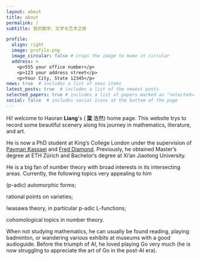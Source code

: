 ```yaml
---
layout: about
title: about
permalink: /
subtitle: 我的数学、文学与艺术之旅

profile:
  align: right
  image: profile.png
  image_circular: false # crops the image to make it circular
  address: >
    <p>555 your office number</p>
    <p>123 your address street</p>
    <p>Your City, State 12345</p>
news: true  # includes a list of news items
latest_posts: true  # includes a list of the newest posts
selected_papers: true # includes a list of papers marked as "selected={true}"
social: false  # includes social icons at the bottom of the page
---
```


Hi! welcome to Haoran <b> Liang</b>'s (<b> 梁 </b> 浩然) home page. This website trys to record some beautiful scenery along his journey in mathematics, literature, and art.

He is now a PhD student at King’s College London under the supervision of [Payman Kassaei](https://www.mathgenealogy.org/id.php?id=37022) and [Fred Diamond](https://www.genealogy.math.ndsu.nodak.edu/id.php?id=49401). Previously, he obtained Master’s degree at ETH Zürich and Bachelor‘s degree at Xi’an Jiaotong University. 

He is a big fan of number theory with broad interests in its intersecting areas. Currently, the following topics very appealing to him

(p-adic) automorphic forms;

rational points on varieties;

Iwasawa theory, in particular p-adic L-functions;

cohomological topics in number theory.

When not studying mathematics, he can usually be found reading, playing badminton, or wandering various exhibits at museums with a good audioguide. Before the triumph of AI, he loved playing Go very much (he is now struggling to appreciate the art of Go in the post-AI era).

<form method="post" action="https://forms.un-static.com/forms/90aa8fa89b2329b6d6676144e37688c2ef689cf1">